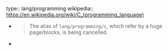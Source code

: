 type:: lang/programming
wikipedia:: https://en.wikipedia.org/wiki/C_(programming_language)

- > The alias of `lang/programming/c`, which refer by a huge page/blocks, is being cancelled.
-